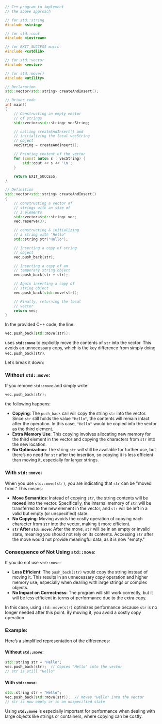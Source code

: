 

```cpp

// C++ program to implement
// the above approach

// for std::string
#include <string>

// for std::cout
#include <iostream>

// for EXIT_SUCCESS macro
#include <cstdlib>

// for std::vector
#include <vector>

// for std::move()
#include <utility>

// Declaration
std::vector<std::string> createAndInsert();

// Driver code
int main()
{
    // Constructing an empty vector
    // of strings
    std::vector<std::string> vecString;

    // calling createAndInsert() and
    // initializing the local vecString
    // object
    vecString = createAndInsert();

    // Printing content of the vector
    for (const auto& s : vecString) {
        std::cout << s << '\n';
    }

    return EXIT_SUCCESS;
}

// Definition
std::vector<std::string> createAndInsert()
{
    // constructing a vector of
    // strings with an size of
    // 3 elements
    std::vector<std::string> vec;
    vec.reserve(3);

    // constructing & initializing
    // a string with "Hello"
    std::string str("Hello");

    // Inserting a copy of string
    // object
    vec.push_back(str);

    // Inserting a copy of an
    // temporary string object
    vec.push_back(str + str);

    // Again inserting a copy of
    // string object
    vec.push_back(std::move(str));

    // Finally, returning the local
    // vector
    return vec;
}


```

In the provided C++ code, the line:

```cpp
vec.push_back(std::move(str));
```

uses **`std::move`** to explicitly move the contents of `str` into the vector. This avoids an unnecessary copy, which is the key difference from simply doing `vec.push_back(str)`.

Let’s break it down:

### Without `std::move`:
If you remove `std::move` and simply write:
```cpp
vec.push_back(str);
```
the following happens:
- **Copying**: The `push_back` call will copy the string `str` into the vector. Since `str` still holds the value `"Hello"`, the contents will remain intact after the operation. In this case, `"Hello"` would be copied into the vector as the third element.
- **Extra Memory Use**: This copying involves allocating new memory for the third element in the vector and copying the characters from `str` into the new location.
- **No Optimization**: The string `str` will still be available for further use, but there’s no need for `str` after the insertion, so copying it is less efficient than moving it, especially for larger strings.

### With `std::move`:
When you use `std::move(str)`, you are indicating that `str` can be "moved from." This means:
- **Move Semantics**: Instead of copying `str`, the string contents will be **moved** into the vector. Specifically, the internal memory of `str` will be transferred to the new element in the vector, and `str` will be left in a valid but empty (or unspecified) state.
- **No Copying**: Moving avoids the costly operation of copying each character from `str` into the vector, making it more efficient.
- **`str` After `std::move`**: After the move, `str` will be in an empty or invalid state, meaning you should not rely on its contents. Accessing `str` after the move would not provide meaningful data, as it is now "empty."

### Consequence of Not Using `std::move`:
If you do not use `std::move`:
- **Less Efficient**: The `push_back(str)` would copy the string instead of moving it. This results in an unnecessary copy operation and higher memory use, especially when dealing with large strings or complex objects.
- **No Impact on Correctness**: The program will still work correctly, but it will be less efficient in terms of performance due to the extra copy.
  
In this case, using `std::move(str)` optimizes performance because `str` is no longer needed after this point. By moving it, you avoid a costly copy operation.

### Example:
Here’s a simplified representation of the differences:

#### Without `std::move`:
```cpp
std::string str = "Hello";
vec.push_back(str);  // Copies "Hello" into the vector
// str is still "Hello"
```

#### With `std::move`:
```cpp
std::string str = "Hello";
vec.push_back(std::move(str));  // Moves "Hello" into the vector
// str is now empty or in an unspecified state
```

Using **`std::move`** is especially important for performance when dealing with large objects like strings or containers, where copying can be costly.
